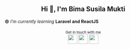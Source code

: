 <h2 align="center">Hi 👋, I'm Bima Susila Mukti</h2>

🟢 *I’m currently learning* **Laravel and ReactJS**

<div align="center">
  <sup>Get in touch with me</sup>
</div>

<div align="center">
  <a href="https://www.linkedin.com/in/bima-susila-mukti/" target="_blank"><img src="https://img.icons8.com/color/512/linkedin.png" width="30" height="30"></a>
  <a href="https://www.instagram.com/bimasm__/" target="_blank"><img src="https://img.icons8.com/color/512/instagram-new.png" width="30" height="30"></a>
  <a href="mailto:bimasm99@Gmail.com" target="_blank"><img src="https://img.icons8.com/color/512/gmail.png" width="30" height="30"></a>
</div>


